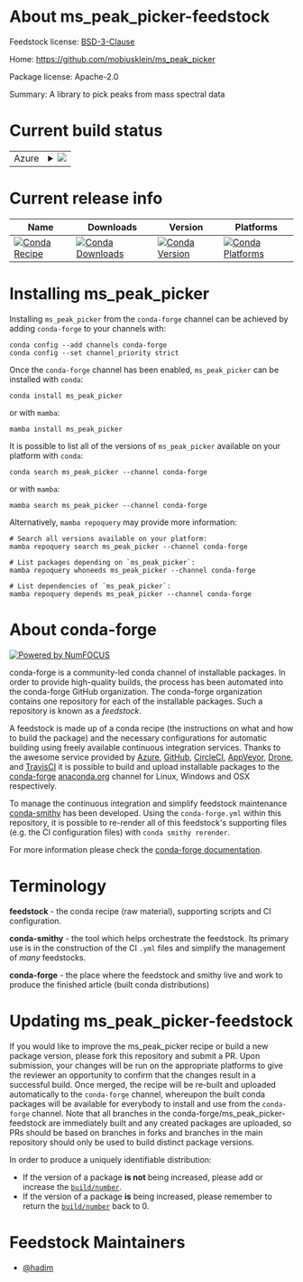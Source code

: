 About ms_peak_picker-feedstock
==============================

Feedstock license: [BSD-3-Clause](https://github.com/conda-forge/ms_peak_picker-feedstock/blob/main/LICENSE.txt)

Home: https://github.com/mobiusklein/ms_peak_picker

Package license: Apache-2.0

Summary: A library to pick peaks from mass spectral data

Current build status
====================


<table>
    
  <tr>
    <td>Azure</td>
    <td>
      <details>
        <summary>
          <a href="https://dev.azure.com/conda-forge/feedstock-builds/_build/latest?definitionId=24966&branchName=main">
            <img src="https://dev.azure.com/conda-forge/feedstock-builds/_apis/build/status/ms_peak_picker-feedstock?branchName=main">
          </a>
        </summary>
        <table>
          <thead><tr><th>Variant</th><th>Status</th></tr></thead>
          <tbody><tr>
              <td>linux_64_python3.10.____cpython</td>
              <td>
                <a href="https://dev.azure.com/conda-forge/feedstock-builds/_build/latest?definitionId=24966&branchName=main">
                  <img src="https://dev.azure.com/conda-forge/feedstock-builds/_apis/build/status/ms_peak_picker-feedstock?branchName=main&jobName=linux&configuration=linux%20linux_64_python3.10.____cpython" alt="variant">
                </a>
              </td>
            </tr><tr>
              <td>linux_64_python3.11.____cpython</td>
              <td>
                <a href="https://dev.azure.com/conda-forge/feedstock-builds/_build/latest?definitionId=24966&branchName=main">
                  <img src="https://dev.azure.com/conda-forge/feedstock-builds/_apis/build/status/ms_peak_picker-feedstock?branchName=main&jobName=linux&configuration=linux%20linux_64_python3.11.____cpython" alt="variant">
                </a>
              </td>
            </tr><tr>
              <td>linux_64_python3.12.____cpython</td>
              <td>
                <a href="https://dev.azure.com/conda-forge/feedstock-builds/_build/latest?definitionId=24966&branchName=main">
                  <img src="https://dev.azure.com/conda-forge/feedstock-builds/_apis/build/status/ms_peak_picker-feedstock?branchName=main&jobName=linux&configuration=linux%20linux_64_python3.12.____cpython" alt="variant">
                </a>
              </td>
            </tr><tr>
              <td>linux_64_python3.9.____cpython</td>
              <td>
                <a href="https://dev.azure.com/conda-forge/feedstock-builds/_build/latest?definitionId=24966&branchName=main">
                  <img src="https://dev.azure.com/conda-forge/feedstock-builds/_apis/build/status/ms_peak_picker-feedstock?branchName=main&jobName=linux&configuration=linux%20linux_64_python3.9.____cpython" alt="variant">
                </a>
              </td>
            </tr><tr>
              <td>osx_64_python3.10.____cpython</td>
              <td>
                <a href="https://dev.azure.com/conda-forge/feedstock-builds/_build/latest?definitionId=24966&branchName=main">
                  <img src="https://dev.azure.com/conda-forge/feedstock-builds/_apis/build/status/ms_peak_picker-feedstock?branchName=main&jobName=osx&configuration=osx%20osx_64_python3.10.____cpython" alt="variant">
                </a>
              </td>
            </tr><tr>
              <td>osx_64_python3.11.____cpython</td>
              <td>
                <a href="https://dev.azure.com/conda-forge/feedstock-builds/_build/latest?definitionId=24966&branchName=main">
                  <img src="https://dev.azure.com/conda-forge/feedstock-builds/_apis/build/status/ms_peak_picker-feedstock?branchName=main&jobName=osx&configuration=osx%20osx_64_python3.11.____cpython" alt="variant">
                </a>
              </td>
            </tr><tr>
              <td>osx_64_python3.12.____cpython</td>
              <td>
                <a href="https://dev.azure.com/conda-forge/feedstock-builds/_build/latest?definitionId=24966&branchName=main">
                  <img src="https://dev.azure.com/conda-forge/feedstock-builds/_apis/build/status/ms_peak_picker-feedstock?branchName=main&jobName=osx&configuration=osx%20osx_64_python3.12.____cpython" alt="variant">
                </a>
              </td>
            </tr><tr>
              <td>osx_64_python3.9.____cpython</td>
              <td>
                <a href="https://dev.azure.com/conda-forge/feedstock-builds/_build/latest?definitionId=24966&branchName=main">
                  <img src="https://dev.azure.com/conda-forge/feedstock-builds/_apis/build/status/ms_peak_picker-feedstock?branchName=main&jobName=osx&configuration=osx%20osx_64_python3.9.____cpython" alt="variant">
                </a>
              </td>
            </tr><tr>
              <td>win_64_python3.10.____cpython</td>
              <td>
                <a href="https://dev.azure.com/conda-forge/feedstock-builds/_build/latest?definitionId=24966&branchName=main">
                  <img src="https://dev.azure.com/conda-forge/feedstock-builds/_apis/build/status/ms_peak_picker-feedstock?branchName=main&jobName=win&configuration=win%20win_64_python3.10.____cpython" alt="variant">
                </a>
              </td>
            </tr><tr>
              <td>win_64_python3.11.____cpython</td>
              <td>
                <a href="https://dev.azure.com/conda-forge/feedstock-builds/_build/latest?definitionId=24966&branchName=main">
                  <img src="https://dev.azure.com/conda-forge/feedstock-builds/_apis/build/status/ms_peak_picker-feedstock?branchName=main&jobName=win&configuration=win%20win_64_python3.11.____cpython" alt="variant">
                </a>
              </td>
            </tr><tr>
              <td>win_64_python3.12.____cpython</td>
              <td>
                <a href="https://dev.azure.com/conda-forge/feedstock-builds/_build/latest?definitionId=24966&branchName=main">
                  <img src="https://dev.azure.com/conda-forge/feedstock-builds/_apis/build/status/ms_peak_picker-feedstock?branchName=main&jobName=win&configuration=win%20win_64_python3.12.____cpython" alt="variant">
                </a>
              </td>
            </tr><tr>
              <td>win_64_python3.9.____cpython</td>
              <td>
                <a href="https://dev.azure.com/conda-forge/feedstock-builds/_build/latest?definitionId=24966&branchName=main">
                  <img src="https://dev.azure.com/conda-forge/feedstock-builds/_apis/build/status/ms_peak_picker-feedstock?branchName=main&jobName=win&configuration=win%20win_64_python3.9.____cpython" alt="variant">
                </a>
              </td>
            </tr>
          </tbody>
        </table>
      </details>
    </td>
  </tr>
</table>

Current release info
====================

| Name | Downloads | Version | Platforms |
| --- | --- | --- | --- |
| [![Conda Recipe](https://img.shields.io/badge/recipe-ms_peak_picker-green.svg)](https://anaconda.org/conda-forge/ms_peak_picker) | [![Conda Downloads](https://img.shields.io/conda/dn/conda-forge/ms_peak_picker.svg)](https://anaconda.org/conda-forge/ms_peak_picker) | [![Conda Version](https://img.shields.io/conda/vn/conda-forge/ms_peak_picker.svg)](https://anaconda.org/conda-forge/ms_peak_picker) | [![Conda Platforms](https://img.shields.io/conda/pn/conda-forge/ms_peak_picker.svg)](https://anaconda.org/conda-forge/ms_peak_picker) |

Installing ms_peak_picker
=========================

Installing `ms_peak_picker` from the `conda-forge` channel can be achieved by adding `conda-forge` to your channels with:

```
conda config --add channels conda-forge
conda config --set channel_priority strict
```

Once the `conda-forge` channel has been enabled, `ms_peak_picker` can be installed with `conda`:

```
conda install ms_peak_picker
```

or with `mamba`:

```
mamba install ms_peak_picker
```

It is possible to list all of the versions of `ms_peak_picker` available on your platform with `conda`:

```
conda search ms_peak_picker --channel conda-forge
```

or with `mamba`:

```
mamba search ms_peak_picker --channel conda-forge
```

Alternatively, `mamba repoquery` may provide more information:

```
# Search all versions available on your platform:
mamba repoquery search ms_peak_picker --channel conda-forge

# List packages depending on `ms_peak_picker`:
mamba repoquery whoneeds ms_peak_picker --channel conda-forge

# List dependencies of `ms_peak_picker`:
mamba repoquery depends ms_peak_picker --channel conda-forge
```


About conda-forge
=================

[![Powered by
NumFOCUS](https://img.shields.io/badge/powered%20by-NumFOCUS-orange.svg?style=flat&colorA=E1523D&colorB=007D8A)](https://numfocus.org)

conda-forge is a community-led conda channel of installable packages.
In order to provide high-quality builds, the process has been automated into the
conda-forge GitHub organization. The conda-forge organization contains one repository
for each of the installable packages. Such a repository is known as a *feedstock*.

A feedstock is made up of a conda recipe (the instructions on what and how to build
the package) and the necessary configurations for automatic building using freely
available continuous integration services. Thanks to the awesome service provided by
[Azure](https://azure.microsoft.com/en-us/services/devops/), [GitHub](https://github.com/),
[CircleCI](https://circleci.com/), [AppVeyor](https://www.appveyor.com/),
[Drone](https://cloud.drone.io/welcome), and [TravisCI](https://travis-ci.com/)
it is possible to build and upload installable packages to the
[conda-forge](https://anaconda.org/conda-forge) [anaconda.org](https://anaconda.org/)
channel for Linux, Windows and OSX respectively.

To manage the continuous integration and simplify feedstock maintenance
[conda-smithy](https://github.com/conda-forge/conda-smithy) has been developed.
Using the ``conda-forge.yml`` within this repository, it is possible to re-render all of
this feedstock's supporting files (e.g. the CI configuration files) with ``conda smithy rerender``.

For more information please check the [conda-forge documentation](https://conda-forge.org/docs/).

Terminology
===========

**feedstock** - the conda recipe (raw material), supporting scripts and CI configuration.

**conda-smithy** - the tool which helps orchestrate the feedstock.
                   Its primary use is in the construction of the CI ``.yml`` files
                   and simplify the management of *many* feedstocks.

**conda-forge** - the place where the feedstock and smithy live and work to
                  produce the finished article (built conda distributions)


Updating ms_peak_picker-feedstock
=================================

If you would like to improve the ms_peak_picker recipe or build a new
package version, please fork this repository and submit a PR. Upon submission,
your changes will be run on the appropriate platforms to give the reviewer an
opportunity to confirm that the changes result in a successful build. Once
merged, the recipe will be re-built and uploaded automatically to the
`conda-forge` channel, whereupon the built conda packages will be available for
everybody to install and use from the `conda-forge` channel.
Note that all branches in the conda-forge/ms_peak_picker-feedstock are
immediately built and any created packages are uploaded, so PRs should be based
on branches in forks and branches in the main repository should only be used to
build distinct package versions.

In order to produce a uniquely identifiable distribution:
 * If the version of a package **is not** being increased, please add or increase
   the [``build/number``](https://docs.conda.io/projects/conda-build/en/latest/resources/define-metadata.html#build-number-and-string).
 * If the version of a package **is** being increased, please remember to return
   the [``build/number``](https://docs.conda.io/projects/conda-build/en/latest/resources/define-metadata.html#build-number-and-string)
   back to 0.

Feedstock Maintainers
=====================

* [@hadim](https://github.com/hadim/)

